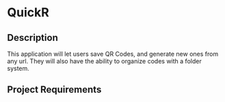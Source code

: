 # QuickR

## Description
This application will let users save QR Codes, and generate new ones from any url. They will also have the ability to organize codes with a folder system.

## Project Requirements
